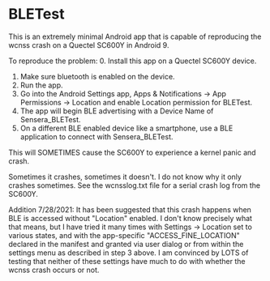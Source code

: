 # BLETest

This is an extremely minimal Android app that is capable of reproducing the wcnss crash on a Quectel SC600Y in Android 9.

To reproduce the problem:
0.  Install this app on a Quectel SC600Y device.
1.  Make sure bluetooth is enabled on the device.
2.  Run the app.  
3.  Go into the Android Settings app, Apps & Notifications -> App Permissions -> Location and enable Location permission for BLETest.
4.  The app will begin BLE advertising with a Device Name of Sensera_BLETest.
5.  On a different BLE enabled device like a smartphone, use a BLE application to connect with Sensera_BLETest.

This will SOMETIMES cause the SC600Y to experience a kernel panic and crash.

Sometimes it crashes, sometimes it doesn't.  I do not know why it only crashes sometimes.
See the wcnsslog.txt file for a serial crash log from the SC600Y.


Addition 7/28/2021:   It has been suggested that this crash happens when BLE is accessed without "Location" enabled.  I don't know precisely what that means, but I have tried it many times with Settings -> Location set to various states, and with the app-specific "ACCESS_FINE_LOCATION" declared in the manifest and granted via user dialog or from within the settings menu as described in step 3 above.  I am convinced by LOTS of testing that neither of these settings have much to do with whether the wcnss crash occurs or not.
